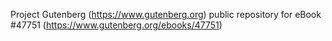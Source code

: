 Project Gutenberg (https://www.gutenberg.org) public repository for eBook #47751 (https://www.gutenberg.org/ebooks/47751)
